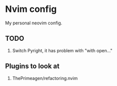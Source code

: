 # Nvim config

My personal neovim config.

## TODO

1. Switch Pyright, it has problem with "with open..."

## Plugins to look at

1. ThePrimeagen/refactoring.nvim

